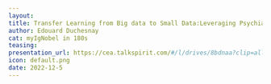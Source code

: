 ```yaml
---
layout:
title: Transfer Learning from Big data to Small Data:Leveraging Psychiatric Neuroimaging Biomarkers Discovery
author: Edouard Duchesnay
cat: myIgNobel in 180s
teasing: 
presentation_url: https://cea.talkspirit.com/#/l/drives/8bdnaa?clip=all&type=drive
icon: default.png
date: 2022-12-5
---
```

